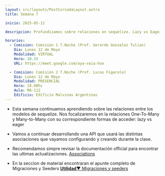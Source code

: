 ```yaml
---
layout: src/layouts/PostCursadaLayout.astro
title: Semana 7

inicio: 2025-05-12

descripcion: Profundizamos sobre relaciones en sequelize. Lazy vs Eager

horarios:
  - Comision: Comisión 1 T.Noche (Prof. Gerardo Gonzalez Tulian)
    Dia: Lunes 12 de Mayo
    Modalidad: VIRTUAL
    Hora: 18.15
    URL: https://meet.google.com/aya-vaia-hoo

  - Comision: Comisión 2 T.Noche (Prof. Lucas Figarola)
    Dia: Lunes 12 de Mayo
    Modalidad: PRESENCIAL
    Hora: 18.00hs
    Aula: MA-112
    Edificio: Edificio Malvinas Argentinas
---
```


- Esta semana continuamos aprendiendo sobre las relaciones entre los modelos de sequelize. Nos focalizaremos en la relaciones One-To-Many y Many-to-Many con su correspondiente formas de acceder: lazy vs eager

- Vamos a continuar desarrollando una API que usará las distintas asociaciones que vayamos configurando y creando durante la clase.

- Recomendamos simpre revisar la documentación official para encontrar las ultimas actualizaciones. <a href="https://sequelize.org/docs/v6/core-concepts/assocs/" target="_blank"> Associations</a>

- En la seccion de material encontraran el apunte completo de Migraciones y Seeders <a href="/material#migraciones_seed" target="_blank">**Utilidad**▼ Migraciones y seeders</a>
